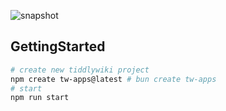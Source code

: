 ![snapshot](https://cdn.jsdelivr.net/gh/oeyoews/tiddlywiki-starter-kit@main/img/create-tw-app.png)

## GettingStarted

```bash
# create new tiddlywiki project
npm create tw-apps@latest # bun create tw-apps
# start
npm run start
```

